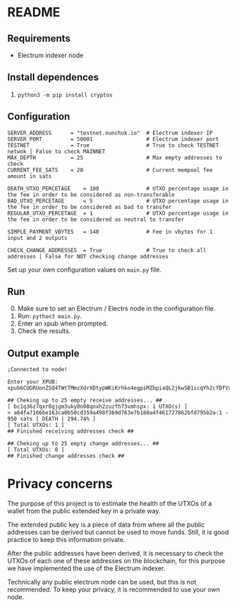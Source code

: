 # README

## Requirements

* Electrum indexer node

## Install dependences

1. `python3 -m pip install cryptos`

## Configuration

```
SERVER_ADDRESS      = "testnet.nunchuk.io"  # Electrum indexer IP
SERVER_PORT         = 50001                 # Electrum indexer port
TESTNET             = True                  # True to check TESTNET netwok | False to check MAINNET
MAX_DEPTH           = 25                    # Max empty addresses to check
CURRENT_FEE_SATS    = 20                    # Current mempool fee amount in sats   

DEATH_UTXO_PERCETAGE    = 100               # UTXO percentage usage in the fee in order to be considered as non-transferable
BAD_UTXO_PERCETAGE      = 5                 # UTXO percentage usage in the fee in order to be considered as bad to transfer
REGULAR_UTXO_PERCETAGE  = 1                 # UTXO percentage usage in the fee in order to be considered as neutral to transfer

SIMPLE_PAYMENT_VBYTES   = 140               # Fee in vbytes for 1 input and 2 outputs

CHECK_CHANGE_ADDRESSES  = True              # True to check all addresses | False for NOT checking change addresses
```

Set up your own configuration values on `main.py` file.

## Run

0. Make sure to set an Electrum / Electrs node in the configuration file.
1. Run: `python3 main.py`.
2. Enter an xpub when prompted.
3. Check the results.

## Output example

```
¡Connected to node!

Enter your XPUB: xpub6CUGRUonZSQ4TWtTMmzXdrXDtypWKiKrhko4egpiMZbpiaQL2jkwSB1icqYh2cfDfVxdx4df189oLKnC5fSwqPfgyP3hooxujYzAu3fDVmz

## Cheking up to 25 empty receive addresses... ##
[ bc1q36z7qxr0gjgm3uky0n08qnxh2zuzfh73vmhspx: 1 UTXO(s) ]
> a64fa7166be163ca0b50cd359a498f369d763e7b180a4f461727862bfd795b2a:1 - 950 sats [ DEATH | 294.74% ]
[ Total UTXOs: 1 ]
## Finished receiving addresses check ##

## Cheking up to 25 empty change addresses... ##
[ Total UTXOs: 0 ]
## Finished change addresses check ##
```

# Privacy concerns

The purpose of this project is to estimate the health of the UTXOs of a wallet from the public extended key in a private way.

The extended public key is a piece of data from where all the public addresses can be derived but cannot be used to move funds. Still, it is good practice to keep this information private.

After the public addresses have been derived, it is necessary to check the UTXOs of each one of these addresses on the blockchain, for this purpose we have implemented the use of the Electrum indexer.

Technically any public electrum node can be used, but this is not recommended. To keep your privacy, it is recommended to use your own node.

